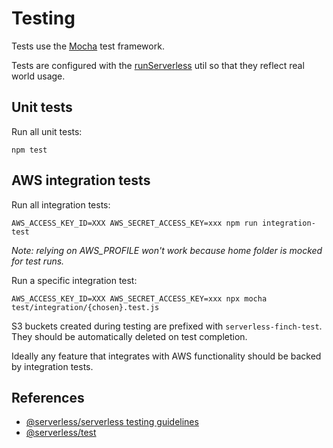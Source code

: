 # Testing

Tests use the [Mocha](https://mochajs.org) test framework. 

Tests are configured with the [runServerless](https://github.com/serverless/test/blob/main/docs/run-serverless.md#run-serverless) util so that they reflect real world usage.

## Unit tests

Run all unit tests:

```
npm test
```

## AWS integration tests

Run all integration tests:

```
AWS_ACCESS_KEY_ID=XXX AWS_SECRET_ACCESS_KEY=xxx npm run integration-test
```

*Note: relying on AWS_PROFILE won't work because home folder is mocked for test runs.*

Run a specific integration test:

```
AWS_ACCESS_KEY_ID=XXX AWS_SECRET_ACCESS_KEY=xxx npx mocha test/integration/{chosen}.test.js
```

S3 buckets created during testing are prefixed with `serverless-finch-test`. They should be automatically deleted on test completion.

Ideally any feature that integrates with AWS functionality should be backed by integration tests.


## References

- [@serverless/serverless testing guidelines](https://github.com/serverless/serverless/tree/main/test#readme)
- [@serverless/test](https://github.com/serverless/test)